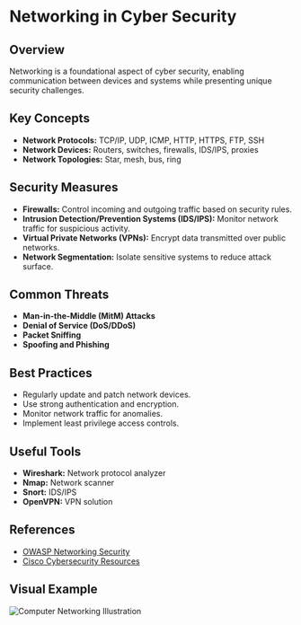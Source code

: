 # Networking in Cyber Security

## Overview
Networking is a foundational aspect of cyber security, enabling communication between devices and systems while presenting unique security challenges.

## Key Concepts

- **Network Protocols:** TCP/IP, UDP, ICMP, HTTP, HTTPS, FTP, SSH
- **Network Devices:** Routers, switches, firewalls, IDS/IPS, proxies
- **Network Topologies:** Star, mesh, bus, ring

## Security Measures

- **Firewalls:** Control incoming and outgoing traffic based on security rules.
- **Intrusion Detection/Prevention Systems (IDS/IPS):** Monitor network traffic for suspicious activity.
- **Virtual Private Networks (VPNs):** Encrypt data transmitted over public networks.
- **Network Segmentation:** Isolate sensitive systems to reduce attack surface.

## Common Threats

- **Man-in-the-Middle (MitM) Attacks**
- **Denial of Service (DoS/DDoS)**
- **Packet Sniffing**
- **Spoofing and Phishing**

## Best Practices

- Regularly update and patch network devices.
- Use strong authentication and encryption.
- Monitor network traffic for anomalies.
- Implement least privilege access controls.

## Useful Tools

- **Wireshark:** Network protocol analyzer
- **Nmap:** Network scanner
- **Snort:** IDS/IPS
- **OpenVPN:** VPN solution

## References

- [OWASP Networking Security](https://owasp.org/www-project-top-ten/)
- [Cisco Cybersecurity Resources](https://www.cisco.com/c/en/us/products/security/index.html)


## Visual Example

![Computer Networking Illustration](https://upload.wikimedia.org/wikipedia/commons/3/3a/Computer-network.svg)
